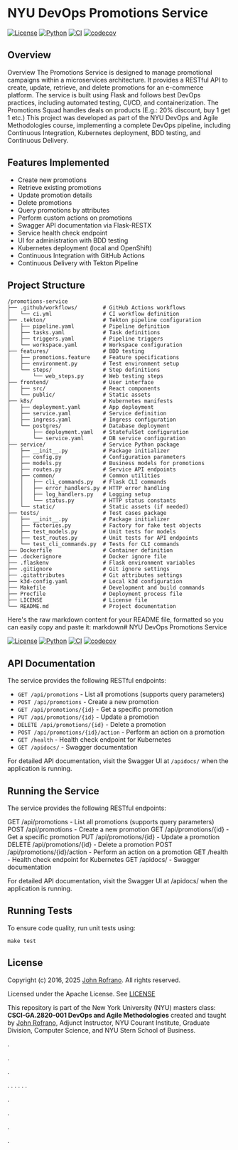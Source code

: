 # NYU DevOps Promotions Service

[![License](https://img.shields.io/badge/License-Apache_2.0-blue.svg)](https://opensource.org/licenses/Apache-2.0)
[![Python](https://img.shields.io/badge/Language-Python-blue.svg)](https://python.org/)
[![CI](https://github.com/CSCI-GA-2820-SP25-003/promotions/actions/workflows/ci.yml/badge.svg)](https://github.com/CSCI-GA-2820-SP25-003/promotions/actions/workflows/ci.yml)
[![codecov](https://codecov.io/gh/CSCI-GA-2820-SP25-003/promotions/graph/badge.svg?token=59HKL5TX2J)](https://codecov.io/gh/CSCI-GA-2820-SP25-003/promotions)


## Overview

Overview
The Promotions Service is designed to manage promotional campaigns within a microservices architecture. It provides a RESTful API to create, update, retrieve, and delete promotions for an e-commerce platform. The service is built using Flask and follows best DevOps practices, including automated testing, CI/CD, and containerization.
The Promotions Squad handles deals on products (E.g.: 20% discount, buy 1 get 1 etc.)
This project was developed as part of the NYU DevOps and Agile Methodologies course, implementing a complete DevOps pipeline, including Continuous Integration, Kubernetes deployment, BDD testing, and Continuous Delivery.

## Features Implemented

- Create new promotions
- Retrieve existing promotions
- Update promotion details
- Delete promotions
- Query promotions by attributes
- Perform custom actions on promotions
- Swagger API documentation via Flask-RESTX
- Service health check endpoint
- UI for administration with BDD testing
- Kubernetes deployment (local and OpenShift)
- Continuous Integration with GitHub Actions
- Continuous Delivery with Tekton Pipeline

## Project Structure
```
/promotions-service
├── .github/workflows/        # GitHub Actions workflows
│   └── ci.yml                # CI workflow definition
├── .tekton/                  # Tekton pipeline configuration
│   ├── pipeline.yaml         # Pipeline definition
│   ├── tasks.yaml            # Task definitions
│   ├── triggers.yaml         # Pipeline triggers
│   └── workspace.yaml        # Workspace configuration
├── features/                 # BDD testing
│   ├── promotions.feature    # Feature specifications
│   ├── environment.py        # Test environment setup
│   └── steps/                # Step definitions
│       └── web_steps.py      # Web testing steps
├── frontend/                 # User interface
│   ├── src/                  # React components
│   └── public/               # Static assets
├── k8s/                      # Kubernetes manifests
│   ├── deployment.yaml       # App deployment
│   ├── service.yaml          # Service definition
│   ├── ingress.yaml          # Ingress configuration
│   └── postgres/             # Database deployment
│       ├── deployment.yaml   # StatefulSet configuration
│       └── service.yaml      # DB service configuration
├── service/                  # Service Python package
│   ├── __init__.py           # Package initializer
│   ├── config.py             # Configuration parameters
│   ├── models.py             # Business models for promotions
│   ├── routes.py             # Service API endpoints
│   ├── common/               # Common utilities
│   │   ├── cli_commands.py   # Flask CLI commands
│   │   ├── error_handlers.py # HTTP error handling
│   │   ├── log_handlers.py   # Logging setup
│   │   └── status.py         # HTTP status constants
│   └── static/               # Static assets (if needed)
├── tests/                    # Test cases package
│   ├── __init__.py           # Package initializer
│   ├── factories.py          # Factory for fake test objects
│   ├── test_models.py        # Unit tests for models
│   ├── test_routes.py        # Unit tests for API endpoints
│   └── test_cli_commands.py  # Tests for CLI commands
├── Dockerfile                # Container definition
├── .dockerignore             # Docker ignore file
├── .flaskenv                 # Flask environment variables
├── .gitignore                # Git ignore settings
├── .gitattributes            # Git attributes settings
├── k3d-config.yaml           # Local k3d configuration
├── Makefile                  # Development and build commands
├── Procfile                  # Deployment process file
├── LICENSE                   # License file
└── README.md                 # Project documentation
```
Here's the raw markdown content for your README file, formatted so you can easily copy and paste it:
markdown# NYU DevOps Promotions Service

[![License](https://img.shields.io/badge/License-Apache_2.0-blue.svg)](https://opensource.org/licenses/Apache-2.0)
[![Python](https://img.shields.io/badge/Language-Python-blue.svg)](https://python.org/)
[![CI](https://github.com/CSCI-GA-2820-SP25-003/promotions/actions/workflows/ci.yml/badge.svg)](https://github.com/CSCI-GA-2820-SP25-003/promotions/actions/workflows/ci.yml)
[![codecov](https://codecov.io/gh/CSCI-GA-2820-SP25-003/promotions/graph/badge.svg?token=59HKL5TX2J)](https://codecov.io/gh/CSCI-GA-2820-SP25-003/promotions)



## API Documentation

The service provides the following RESTful endpoints:

- `GET /api/promotions` - List all promotions (supports query parameters)
- `POST /api/promotions` - Create a new promotion
- `GET /api/promotions/{id}` - Get a specific promotion
- `PUT /api/promotions/{id}` - Update a promotion
- `DELETE /api/promotions/{id}` - Delete a promotion
- `POST /api/promotions/{id}/action` - Perform an action on a promotion
- `GET /health` - Health check endpoint for Kubernetes
- `GET /apidocs/` - Swagger documentation

For detailed API documentation, visit the Swagger UI at `/apidocs/` when the application is running.

## Running the Service

The service provides the following RESTful endpoints:

GET /api/promotions - List all promotions (supports query parameters)
POST /api/promotions - Create a new promotion
GET /api/promotions/{id} - Get a specific promotion
PUT /api/promotions/{id} - Update a promotion
DELETE /api/promotions/{id} - Delete a promotion
POST /api/promotions/{id}/action - Perform an action on a promotion
GET /health - Health check endpoint for Kubernetes
GET /apidocs/ - Swagger documentation

For detailed API documentation, visit the Swagger UI at /apidocs/ when the application is running.

## Running Tests

To ensure code quality, run unit tests using:

```
make test
```


## License

Copyright (c) 2016, 2025 [John Rofrano](https://www.linkedin.com/in/JohnRofrano/). All rights reserved.

Licensed under the Apache License. See [LICENSE](LICENSE)

This repository is part of the New York University (NYU) masters class: **CSCI-GA.2820-001 DevOps and Agile Methodologies** created and taught by [John Rofrano](https://cs.nyu.edu/~rofrano/), Adjunct Instructor, NYU Courant Institute, Graduate Division, Computer Science, and NYU Stern School of Business.









.

.


.

.
.
.
.
.
.









.

























































.


































































































































































































































.

















































.














